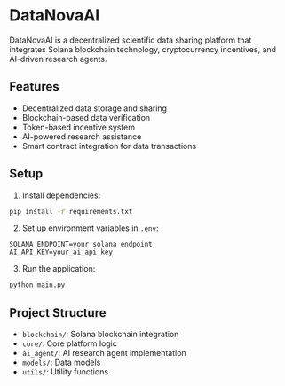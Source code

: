 # DataNovaAI

DataNovaAI is a decentralized scientific data sharing platform that integrates Solana blockchain technology, cryptocurrency incentives, and AI-driven research agents.

## Features

- Decentralized data storage and sharing
- Blockchain-based data verification
- Token-based incentive system
- AI-powered research assistance
- Smart contract integration for data transactions

## Setup

1. Install dependencies:
```bash
pip install -r requirements.txt
```

2. Set up environment variables in `.env`:
```
SOLANA_ENDPOINT=your_solana_endpoint
AI_API_KEY=your_ai_api_key
```

3. Run the application:
```bash
python main.py
```

## Project Structure

- `blockchain/`: Solana blockchain integration
- `core/`: Core platform logic
- `ai_agent/`: AI research agent implementation
- `models/`: Data models
- `utils/`: Utility functions
